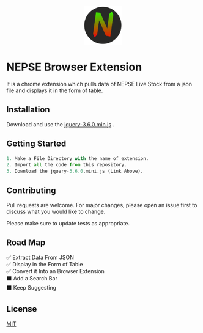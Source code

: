 
<div align="center">
<img src="img/icon.png" height="100" width="100"/><br>
</div>


# NEPSE Browser Extension

It is a chrome extension which pulls data of NEPSE Live Stock from a json file and displays it in the form of table.

## Installation

Download and use the [jquery-3.6.0.min.js](https://code.jquery.com/jquery-3.6.0.min.js) .

## Getting Started

```python
1. Make a File Directory with the name of extension.
2. Import all the code from this repository.
3. Download the jquery-3.6.0.mini.js (Link Above).
```

## Contributing
Pull requests are welcome. For major changes, please open an issue first to discuss what you would like to change.

Please make sure to update tests as appropriate.

## Road Map

✅ Extract Data From JSON\
✅ Display in the Form of Table\
✅ Convert it Into an Browser Extension\
⬛ Add a Search Bar\
⬛ Keep Suggesting

## License
[MIT](https://choosealicense.com/licenses/mit/)
